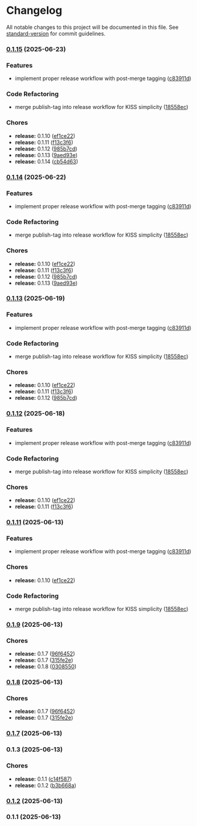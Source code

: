 # Changelog

All notable changes to this project will be documented in this file. See [standard-version](https://github.com/conventional-changelog/standard-version) for commit guidelines.

### [0.1.15](https://github.com/factoryiq-ch/n8n-nodes-fiq-opcua/compare/v0.1.9...v0.1.15) (2025-06-23)


### Features

* implement proper release workflow with post-merge tagging ([c83911d](https://github.com/factoryiq-ch/n8n-nodes-fiq-opcua/commit/c83911df77c18878d67fcc6541c2b638bcde63d7))


### Code Refactoring

* merge publish-tag into release workflow for KISS simplicity ([18558ec](https://github.com/factoryiq-ch/n8n-nodes-fiq-opcua/commit/18558ec6fc6b1855ccf40e115b40b026e0cf243e))


### Chores

* **release:** 0.1.10 ([ef1ce22](https://github.com/factoryiq-ch/n8n-nodes-fiq-opcua/commit/ef1ce220869f12f1a9ce8f34e3ca12a465b415fd))
* **release:** 0.1.11 ([f13c3f6](https://github.com/factoryiq-ch/n8n-nodes-fiq-opcua/commit/f13c3f635357b3f3e1e09abb3b0418e4bdbbd654))
* **release:** 0.1.12 ([985b7cd](https://github.com/factoryiq-ch/n8n-nodes-fiq-opcua/commit/985b7cd73257559fd0203ca3e26896902aa6e04e))
* **release:** 0.1.13 ([9aed93e](https://github.com/factoryiq-ch/n8n-nodes-fiq-opcua/commit/9aed93e8733d43a439595eae879f871714bacf3a))
* **release:** 0.1.14 ([cb54d63](https://github.com/factoryiq-ch/n8n-nodes-fiq-opcua/commit/cb54d63ef9fd7220849e0a3d05e5f9bd077d533f))

### [0.1.14](https://github.com/factoryiq-ch/n8n-nodes-fiq-opcua/compare/v0.1.9...v0.1.14) (2025-06-22)


### Features

* implement proper release workflow with post-merge tagging ([c83911d](https://github.com/factoryiq-ch/n8n-nodes-fiq-opcua/commit/c83911df77c18878d67fcc6541c2b638bcde63d7))


### Code Refactoring

* merge publish-tag into release workflow for KISS simplicity ([18558ec](https://github.com/factoryiq-ch/n8n-nodes-fiq-opcua/commit/18558ec6fc6b1855ccf40e115b40b026e0cf243e))


### Chores

* **release:** 0.1.10 ([ef1ce22](https://github.com/factoryiq-ch/n8n-nodes-fiq-opcua/commit/ef1ce220869f12f1a9ce8f34e3ca12a465b415fd))
* **release:** 0.1.11 ([f13c3f6](https://github.com/factoryiq-ch/n8n-nodes-fiq-opcua/commit/f13c3f635357b3f3e1e09abb3b0418e4bdbbd654))
* **release:** 0.1.12 ([985b7cd](https://github.com/factoryiq-ch/n8n-nodes-fiq-opcua/commit/985b7cd73257559fd0203ca3e26896902aa6e04e))
* **release:** 0.1.13 ([9aed93e](https://github.com/factoryiq-ch/n8n-nodes-fiq-opcua/commit/9aed93e8733d43a439595eae879f871714bacf3a))

### [0.1.13](https://github.com/factoryiq-ch/n8n-nodes-fiq-opcua/compare/v0.1.9...v0.1.13) (2025-06-19)


### Features

* implement proper release workflow with post-merge tagging ([c83911d](https://github.com/factoryiq-ch/n8n-nodes-fiq-opcua/commit/c83911df77c18878d67fcc6541c2b638bcde63d7))


### Code Refactoring

* merge publish-tag into release workflow for KISS simplicity ([18558ec](https://github.com/factoryiq-ch/n8n-nodes-fiq-opcua/commit/18558ec6fc6b1855ccf40e115b40b026e0cf243e))


### Chores

* **release:** 0.1.10 ([ef1ce22](https://github.com/factoryiq-ch/n8n-nodes-fiq-opcua/commit/ef1ce220869f12f1a9ce8f34e3ca12a465b415fd))
* **release:** 0.1.11 ([f13c3f6](https://github.com/factoryiq-ch/n8n-nodes-fiq-opcua/commit/f13c3f635357b3f3e1e09abb3b0418e4bdbbd654))
* **release:** 0.1.12 ([985b7cd](https://github.com/factoryiq-ch/n8n-nodes-fiq-opcua/commit/985b7cd73257559fd0203ca3e26896902aa6e04e))

### [0.1.12](https://github.com/factoryiq-ch/n8n-nodes-fiq-opcua/compare/v0.1.9...v0.1.12) (2025-06-18)


### Features

* implement proper release workflow with post-merge tagging ([c83911d](https://github.com/factoryiq-ch/n8n-nodes-fiq-opcua/commit/c83911df77c18878d67fcc6541c2b638bcde63d7))


### Code Refactoring

* merge publish-tag into release workflow for KISS simplicity ([18558ec](https://github.com/factoryiq-ch/n8n-nodes-fiq-opcua/commit/18558ec6fc6b1855ccf40e115b40b026e0cf243e))


### Chores

* **release:** 0.1.10 ([ef1ce22](https://github.com/factoryiq-ch/n8n-nodes-fiq-opcua/commit/ef1ce220869f12f1a9ce8f34e3ca12a465b415fd))
* **release:** 0.1.11 ([f13c3f6](https://github.com/factoryiq-ch/n8n-nodes-fiq-opcua/commit/f13c3f635357b3f3e1e09abb3b0418e4bdbbd654))

### [0.1.11](https://github.com/factoryiq-ch/n8n-nodes-fiq-opcua/compare/v0.1.9...v0.1.11) (2025-06-13)


### Features

* implement proper release workflow with post-merge tagging ([c83911d](https://github.com/factoryiq-ch/n8n-nodes-fiq-opcua/commit/c83911df77c18878d67fcc6541c2b638bcde63d7))


### Chores

* **release:** 0.1.10 ([ef1ce22](https://github.com/factoryiq-ch/n8n-nodes-fiq-opcua/commit/ef1ce220869f12f1a9ce8f34e3ca12a465b415fd))


### Code Refactoring

* merge publish-tag into release workflow for KISS simplicity ([18558ec](https://github.com/factoryiq-ch/n8n-nodes-fiq-opcua/commit/18558ec6fc6b1855ccf40e115b40b026e0cf243e))

### [0.1.9](https://github.com/factoryiq-ch/n8n-nodes-fiq-opcua/compare/v0.1.3...v0.1.9) (2025-06-13)


### Chores

* **release:** 0.1.7 ([96f6452](https://github.com/factoryiq-ch/n8n-nodes-fiq-opcua/commit/96f64521fdada66a300792293a4ced77f00f7506))
* **release:** 0.1.7 ([315fe2e](https://github.com/factoryiq-ch/n8n-nodes-fiq-opcua/commit/315fe2e0d1c443a1c7090c3ffcff108b89d090fb))
* **release:** 0.1.8 ([0308550](https://github.com/factoryiq-ch/n8n-nodes-fiq-opcua/commit/030855063cbfa9270a6efe85eee190323871414e))

### [0.1.8](https://github.com/factoryiq-ch/n8n-nodes-fiq-opcua/compare/v0.1.3...v0.1.8) (2025-06-13)


### Chores

* **release:** 0.1.7 ([96f6452](https://github.com/factoryiq-ch/n8n-nodes-fiq-opcua/commit/96f64521fdada66a300792293a4ced77f00f7506))
* **release:** 0.1.7 ([315fe2e](https://github.com/factoryiq-ch/n8n-nodes-fiq-opcua/commit/315fe2e0d1c443a1c7090c3ffcff108b89d090fb))

### [0.1.7](https://github.com/factoryiq-ch/n8n-nodes-fiq-opcua/compare/v0.1.3...v0.1.7) (2025-06-13)

### 0.1.3 (2025-06-13)


### Chores

* **release:** 0.1.1 ([c14f587](https://github.com/factoryiq-ch/n8n-nodes-fiq-opcua/commit/c14f587a47e909148895ad1a61ef845f522f9199))
* **release:** 0.1.2 ([b3b668a](https://github.com/factoryiq-ch/n8n-nodes-fiq-opcua/commit/b3b668af903e011ff4308711b1b8ddbb27b25a50))

### [0.1.2](https://github.com/factoryiq-ch/n8n-nodes-fiq-opcua/compare/v0.1.1...v0.1.2) (2025-06-13)

### 0.1.1 (2025-06-13)
